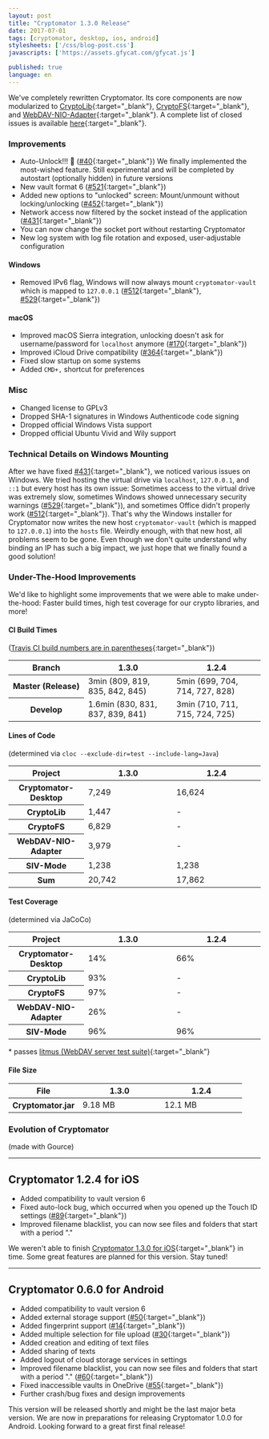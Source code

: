 ```yaml
---
layout: post
title: "Cryptomator 1.3.0 Release"
date: 2017-07-01
tags: [cryptomator, desktop, ios, android]
stylesheets: ['/css/blog-post.css']
javascripts: ['https://assets.gfycat.com/gfycat.js']

published: true
language: en
---
```

We've completely rewritten Cryptomator. Its core components are now modularized to [CryptoLib](https://github.com/cryptomator/cryptolib){:target="_blank"}, [CryptoFS](https://github.com/cryptomator/cryptofs){:target="_blank"}, and [WebDAV-NIO-Adapter](https://github.com/cryptomator/webdav-nio-adapter){:target="_blank"}. A complete list of closed issues is available [here](https://github.com/cryptomator/cryptomator/milestone/26?closed=1){:target="_blank"}.

### Improvements
- Auto-Unlock!!! :tada: ([#40](https://github.com/cryptomator/cryptomator/issues/40){:target="_blank"}) We finally implemented the most-wished feature. Still experimental and will be completed by autostart (optionally hidden) in future versions
- New vault format 6 ([#521](https://github.com/cryptomator/cryptomator/issues/521){:target="_blank"})
- Added new options to "unlocked" screen: Mount/unmount without locking/unlocking ([#452](https://github.com/cryptomator/cryptomator/issues/452){:target="_blank"})
- Network access now filtered by the socket instead of the application ([#431](https://github.com/cryptomator/cryptomator/issues/431){:target="_blank"})
- You can now change the socket port without restarting Cryptomator
- New log system with log file rotation and exposed, user-adjustable configuration

#### Windows
- Removed IPv6 flag, Windows will now always mount `cryptomator-vault` which is mapped to `127.0.0.1` ([#512](https://github.com/cryptomator/cryptomator/issues/512){:target="_blank"}, [#529](https://github.com/cryptomator/cryptomator/issues/529){:target="_blank"})

#### macOS
- Improved macOS Sierra integration, unlocking doesn't ask for username/password for `localhost` anymore ([#170](https://github.com/cryptomator/cryptomator/issues/170){:target="_blank"})
- Improved iCloud Drive compatibility ([#364](https://github.com/cryptomator/cryptomator/issues/364){:target="_blank"})
- Fixed slow startup on some systems
- Added `CMD+,` shortcut for preferences

### Misc
- Changed license to GPLv3
- Dropped SHA-1 signatures in Windows Authenticode code signing
- Dropped official Windows Vista support
- Dropped official Ubuntu Vivid and Wily support

### Technical Details on Windows Mounting
After we have fixed [#431](https://github.com/cryptomator/cryptomator/issues/431){:target="_blank"}, we noticed various issues on Windows. We tried hosting the virtual drive via `localhost`, `127.0.0.1`, and `::1` but every host has its own issue: Sometimes access to the virtual drive was extremely slow, sometimes Windows showed unnecessary security warnings ([#529](https://github.com/cryptomator/cryptomator/issues/529){:target="_blank"}), and sometimes Office didn't properly work ([#512](https://github.com/cryptomator/cryptomator/issues/512){:target="_blank"}). That's why the Windows installer for Cryptomator now writes the new host `cryptomator-vault` (which is mapped to `127.0.0.1`) into the `hosts` file. Weirdly enough, with that new host, all problems seem to be gone. Even though we don't quite understand why binding an IP has such a big impact, we just hope that we finally found a good solution!

### Under-The-Hood Improvements
We'd like to highlight some improvements that we were able to make under-the-hood: Faster build times, high test coverage for our crypto libraries, and more!

#### CI Build Times
([Travis CI build numbers are in parentheses](https://travis-ci.org/cryptomator/cryptomator/builds){:target="_blank"})

<table class="table table-hover">
  <thead>
    <tr>
      <th>Branch</th>
      <th>1.3.0</th>
      <th>1.2.4</th>
    </tr>
  </thead>
  <tbody>
    <colgroup>
      <col style="width: 30%"/>
      <col style="width: 35%"/>
      <col style="width: 35%"/>
    </colgroup>
    <tr>
      <th>Master (Release)</th>
      <td>3min (809, 819, 835, 842, 845)</td>
      <td>5min (699, 704, 714, 727, 828)</td>
    </tr>
    <tr>
      <th>Develop</th>
      <td>1.6min (830, 831, 837, 839, 841)</td>
      <td>3min (710, 711, 715, 724, 725)</td>
    </tr>
  </tbody>
</table>

#### Lines of Code
(determined via `cloc --exclude-dir=test --include-lang=Java`)

<table class="table table-hover">
  <thead>
    <tr>
      <th>Project</th>
      <th>1.3.0</th>
      <th>1.2.4</th>
    </tr>
  </thead>
  <tbody>
    <colgroup>
      <col style="width: 30%"/>
      <col style="width: 35%"/>
      <col style="width: 35%"/>
    </colgroup>
    <tr>
      <th>Cryptomator-Desktop</th>
      <td>7,249</td>
      <td>16,624</td>
    </tr>
    <tr>
      <th>CryptoLib</th>
      <td>1,447</td>
      <td>-</td>
    </tr>
    <tr>
      <th>CryptoFS</th>
      <td>6,829</td>
      <td>-</td>
    </tr>
    <tr>
      <th>WebDAV-NIO-Adapter</th>
      <td>3,979</td>
      <td>-</td>
    </tr>
    <tr>
      <th>SIV-Mode</th>
      <td>1,238</td>
      <td>1,238</td>
    </tr>
    <tr>
      <th>Sum</th>
      <td>20,742</td>
      <td>17,862</td>
    </tr>
  </tbody>
</table>

#### Test Coverage
(determined via JaCoCo)

<table class="table table-hover">
  <thead>
    <tr>
      <th>Project</th>
      <th>1.3.0</th>
      <th>1.2.4</th>
    </tr>
  </thead>
  <tbody>
    <colgroup>
      <col style="width: 30%"/>
      <col style="width: 35%"/>
      <col style="width: 35%"/>
    </colgroup>
    <tr>
      <th>Cryptomator-Desktop</th>
      <td>14%</td>
      <td>66%</td>
    </tr>
    <tr>
      <th>CryptoLib</th>
      <td>93%</td>
      <td>-</td>
    </tr>
    <tr>
      <th>CryptoFS</th>
      <td>97%</td>
      <td>-</td>
    </tr>
    <tr>
      <th>WebDAV-NIO-Adapter</th>
      <td>26%</td>
      <td>-</td>
    </tr>
    <tr>
      <th>SIV-Mode</th>
      <td>96%</td>
      <td>96%</td>
    </tr>
  </tbody>
</table>

\* passes [litmus (WebDAV server test suite)](http://www.webdav.org/neon/litmus/){:target="_blank"}

#### File Size

<table class="table table-hover">
  <thead>
    <tr>
      <th>File</th>
      <th>1.3.0</th>
      <th>1.2.4</th>
    </tr>
  </thead>
  <tbody>
    <colgroup>
    <col style="width: 30%"/>
    <col style="width: 35%"/>
    <col style="width: 35%"/>
    </colgroup>
    <tr>
      <th>Cryptomator.jar</th>
      <td>9.18 MB</td>
      <td>12.1 MB</td>
    </tr>
  </tbody>
</table>

### Evolution of Cryptomator
(made with Gource)

<div class="gfyitem" data-controls="true" data-id="UnlawfulAdmirableAmericanindianhorse"></div>

<hr/>

## Cryptomator 1.2.4 for iOS
- Added compatibility to vault version 6
- Fixed auto-lock bug, which occurred when you opened up the Touch ID settings ([#89](https://github.com/cryptomator/cryptomator-ios/issues/89){:target="_blank"})
- Improved filename blacklist, you can now see files and folders that start with a period "."

We weren't able to finish [Cryptomator 1.3.0 for iOS](https://github.com/cryptomator/cryptomator-ios/milestone/11){:target="_blank"} in time. Some great features are planned for this version. Stay tuned!

<hr/>

## Cryptomator 0.6.0 for Android
- Added compatibility to vault version 6
- Added external storage support ([#50](https://github.com/cryptomator/cryptomator-android/issues/50){:target="_blank"})
- Added fingerprint support ([#14](https://github.com/cryptomator/cryptomator-android/issues/14){:target="_blank"})
- Added multiple selection for file upload ([#30](https://github.com/cryptomator/cryptomator-android/issues/30){:target="_blank"})
- Added creation and editing of text files
- Added sharing of texts
- Added logout of cloud storage services in settings
- Improved filename blacklist, you can now see files and folders that start with a period "." ([#60](https://github.com/cryptomator/cryptomator-android/issues/60){:target="_blank"})
- Fixed inaccessible vaults in OneDrive ([#55](https://github.com/cryptomator/cryptomator-android/issues/55){:target="_blank"})
- Further crash/bug fixes and design improvements

This version will be released shortly and might be the last major beta version. We are now in preparations for releasing Cryptomator 1.0.0 for Android. Looking forward to a great first final release!
